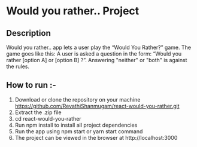 # Would you rather.. Project

## Description
Would you rather.. app lets a user play the “Would You Rather?” game. The game goes like this: A user is asked a question in the form: “Would you rather [option A] or [option B] ?”. Answering "neither" or "both" is against the rules.

## How to run :-
1. Download or clone the repository on your machine https://github.com/RevathiShanmugam/react-would-you-rather.git
2. Extract the .zip file
3. cd react-would-you-rather
3. Run npm install to install all project dependencies
4. Run the app using npm start or yarn start command
5. The project can be viewed in the browser at http://localhost:3000
